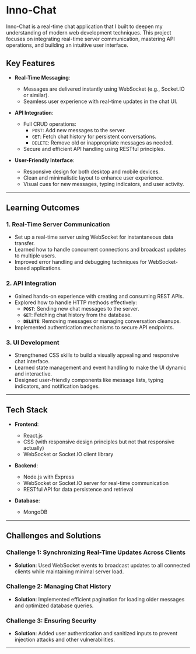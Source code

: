 # Inno-Chat

Inno-Chat is a real-time chat application that I built to deepen my understanding of modern web development techniques. This project focuses on integrating real-time server communication, mastering API operations, and building an intuitive user interface.

## Key Features

- **Real-Time Messaging**: 
  - Messages are delivered instantly using WebSocket (e.g., Socket.IO or similar).
  - Seamless user experience with real-time updates in the chat UI.

- **API Integration**:
  - Full CRUD operations:
    - `POST`: Add new messages to the server.
    - `GET`: Fetch chat history for persistent conversations.
    - `DELETE`: Remove old or inappropriate messages as needed.
  - Secure and efficient API handling using RESTful principles.

- **User-Friendly Interface**:
  - Responsive design for both desktop and mobile devices.
  - Clean and minimalistic layout to enhance user experience.
  - Visual cues for new messages, typing indicators, and user activity.

---

## Learning Outcomes

### 1. **Real-Time Server Communication**
   - Set up a real-time server using WebSocket for instantaneous data transfer.
   - Learned how to handle concurrent connections and broadcast updates to multiple users.
   - Improved error handling and debugging techniques for WebSocket-based applications.

### 2. **API Integration**
   - Gained hands-on experience with creating and consuming REST APIs.
   - Explored how to handle HTTP methods effectively:
     - **`POST`**: Sending new chat messages to the server.
     - **`GET`**: Fetching chat history from the database.
     - **`DELETE`**: Removing messages or managing conversation cleanups.
   - Implemented authentication mechanisms to secure API endpoints.

### 3. **UI Development**
   - Strengthened CSS skills to build a visually appealing and responsive chat interface.
   - Learned state management and event handling to make the UI dynamic and interactive.
   - Designed user-friendly components like message lists, typing indicators, and notification badges.

---

## Tech Stack

- **Frontend**:
  - React.js
  - CSS (with responsive design principles but not that responsive actually)
  - WebSocket or Socket.IO client library

- **Backend**:
  - Node.js with Express
  - WebSocket or Socket.IO server for real-time communication
  - RESTful API for data persistence and retrieval

- **Database**:
  - MongoDB 
---

## Challenges and Solutions

### **Challenge 1**: Synchronizing Real-Time Updates Across Clients
- **Solution**: Used WebSocket events to broadcast updates to all connected clients while maintaining minimal server load.

### **Challenge 2**: Managing Chat History
- **Solution**: Implemented efficient pagination for loading older messages and optimized database queries.

### **Challenge 3**: Ensuring Security
- **Solution**: Added user authentication and sanitized inputs to prevent injection attacks and other vulnerabilities.

---
